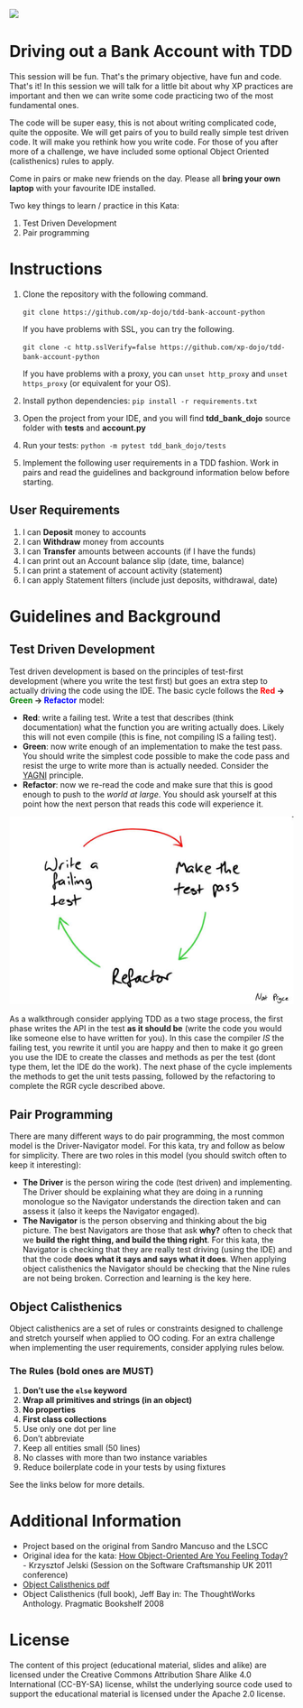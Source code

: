 [![](../../workflows/build/badge.svg?branch=instructors)](../../actions?query=workflow%3Abuild)

# Driving out a Bank Account with TDD

This session will be fun. That's the primary objective, have fun and code. That's it! In this session we will talk for a little bit about why XP practices are important and then we can write some code practicing two of the most fundamental ones.

The code will be super easy, this is not about writing complicated code, quite the opposite. We will get pairs of you to build really simple test driven code. It will make you rethink how you write code. For those of you after more of a challenge, we have included some optional Object Oriented (calisthenics) rules to apply.

Come in pairs or make new friends on the day. Please all **bring your own laptop** with your favourite IDE installed.

Two key things to learn / practice in this Kata:

1. Test Driven Development
2. Pair programming

# Instructions

1. Clone the repository with the following command.

   `git clone https://github.com/xp-dojo/tdd-bank-account-python`

   If you have problems with SSL, you can try the following.

   `git clone -c http.sslVerify=false https://github.com/xp-dojo/tdd-bank-account-python`

   If you have problems with a proxy, you can `unset http_proxy` and `unset https_proxy` (or equivalent for your OS).

2. Install python dependencies:
   `pip install -r requirements.txt`
3. Open the project from your IDE, and you will find **tdd_bank_dojo** source folder with **tests** and **account.py**
4. Run your tests:
   `python -m pytest tdd_bank_dojo/tests`
5. Implement the following user requirements in a TDD fashion. Work in pairs and read the guidelines and background information below before starting.

## User Requirements

1.  I can **Deposit** money to accounts
2.  I can **Withdraw** money from accounts
3.  I can **Transfer** amounts between accounts (if I have the funds)
4.  I can print out an Account balance slip (date, time, balance)
5.  I can print a statement of account activity (statement)
6.  I can apply Statement filters (include just deposits, withdrawal, date)

# Guidelines and Background

## Test Driven Development

Test driven development is based on the principles of test-first development (where you write the test first) but goes an extra step to actually driving the code using the IDE. The basic cycle follows the **<span style="color: red;">Red</span> -> <span style="color: green;">Green</span> -> <span style="color: blue;">Refactor</span>** model:

- **Red**: write a failing test. Write a test that describes (think documentation) what the function you are writing actually does. Likely this will not even compile (this is fine, not compiling IS a failing test).
- **Green**: now write enough of an implementation to make the test pass. You should write the simplest code possible to make the code pass and resist the urge to write more than is actually needed. Consider the [YAGNI](https://martinfowler.com/bliki/Yagni.html) principle.
- **Refactor**: now we re-read the code and make sure that this is good enough to push to the _world at large_. You should ask yourself at this point how the next person that reads this code will experience it.

![](rgr.jpg)

As a walkthrough consider applying TDD as a two stage process, the first phase writes the API in the test **as it should be** (write the code you would like someone else to have written for you). In this case the compiler _IS_ the failing test, you rewrite it until you are happy and then to make it go green you use the IDE to create the classes and methods as per the test (dont type them, let the IDE do the work). The next phase of the cycle implements the methods to get the unit tests passing, followed by the refactoring to complete the RGR cycle described above.

## Pair Programming

There are many different ways to do pair programming, the most common model is the Driver-Navigator model. For this kata, try and follow as below for simplicity. There are two roles in this model (you should switch often to keep it interesting):

- **The Driver** is the person wiring the code (test driven) and implementing. The Driver should be explaining what they are doing in a running monologue so the Navigator understands the direction taken and can assess it (also it keeps the Navigator engaged).
- **The Navigator** is the person observing and thinking about the big picture. The best Navigators are those that ask **why?** often to check that we **build the right thing, and build the thing right**. For this kata, the Navigator is checking that they are really test driving (using the IDE) and that the code **does what it says and says what it does**. When applying object calisthenics the Navigator should be checking that the Nine rules are not being broken. Correction and learning is the key here.

## Object Calisthenics

Object calisthenics are a set of rules or constraints designed to challenge and stretch yourself when applied to OO coding. For an extra challenge when implementing the user requirements, consider applying rules below.

### The Rules (bold ones are MUST)

1. **Don’t use the `else` keyword**
2. **Wrap all primitives and strings (in an object)**
3. **No properties**
4. **First class collections**
5. Use only one dot per line
6. Don’t abbreviate
7. Keep all entities small (50 lines)
8. No classes with more than two instance variables
9. Reduce boilerplate code in your tests by using fixtures

See the links below for more details.

# Additional Information

- Project based on the original from Sandro Mancuso and the LSCC
- Original idea for the kata: [How Object-Oriented Are You Feeling Today?](https://www.slideshare.net/KrzysztofJelski/how-object-oriented-are-you-feeling-today) - Krzysztof Jelski (Session on the Software Craftsmanship UK 2011 conference)
- [Object Calisthenics pdf](http://www.cs.helsinki.fi/u/luontola/tdd-2009/ext/ObjectCalisthenics.pdf)
- Object Calisthenics (full book), Jeff Bay in: The ThoughtWorks Anthology. Pragmatic Bookshelf 2008

# License

The content of this project (educational material, slides and alike) are licensed under the Creative Commons Attribution Share Alike 4.0 International (CC-BY-SA) license, whilst the underlying source code used to support the educational material is licensed under the Apache 2.0 license.
